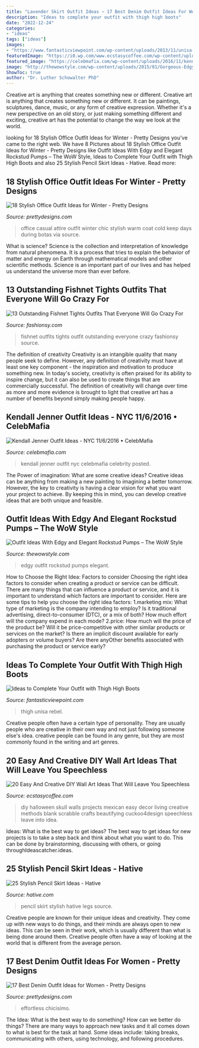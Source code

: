 ```yaml
---
title: "Lavender Skirt Outfit Ideas ~ 17 Best Denim Outfit Ideas For Women"
description: "Ideas to complete your outfit with thigh high boots"
date: "2022-12-24"
categories:
- "ideas"
tags: ["ideas"]
images:
- "https://www.fantasticviewpoint.com/wp-content/uploads/2013/11/unisa-black-daphnea-over-the-kneelook-main-single.jpg"
featuredImage: "https://i0.wp.com/www.ecstasycoffee.com/wp-content/uploads/2016/09/DIY-skull-wall-art.jpg"
featured_image: "https://celebmafia.com/wp-content/uploads/2016/11/kendall-jenner-outfit-ideas-nyc-11-6-2016-11.jpg"
image: "http://thewowstyle.com/wp-content/uploads/2015/01/Gorgeous-Edgy-Look..jpg"
ShowToc: true
author: "Dr. Luther Schowalter PhD"
---
```



Creative art is anything that creates something new or different.
Creative art is anything that creates something new or different. It can be paintings, sculptures, dance, music, or any form of creative expression. Whether it's a new perspective on an old story, or just making something different and exciting, creative art has the potential to change the way we look at the world.

	

		
looking for 18 Stylish Office Outfit Ideas for Winter - Pretty Designs you've came to the right web. We have 8 Pictures about 18 Stylish Office Outfit Ideas for Winter - Pretty Designs like Outfit Ideas With Edgy and Elegant Rockstud Pumps – The WoW Style, Ideas to Complete Your Outfit with Thigh High Boots and also 25 Stylish Pencil Skirt Ideas - Hative. Read more:
		
    
## 18 Stylish Office Outfit Ideas For Winter - Pretty Designs

<img loading=lazy src="http://www.prettydesigns.com/wp-content/uploads/2014/11/Casual-Chic-Office-Attire.jpg" onerror="this.onerror=null;this.src='https://tse2.mm.bing.net/th?id=OIP.cabFuytA7dGgmt2omhOHNgHaK2&amp;pid=15.1';" alt="18 Stylish Office Outfit Ideas for Winter - Pretty Designs">

_Source: prettydesigns.com_

>office casual attire outfit winter chic stylish warm coat cold keep days during botas via source. 

	

What is science?
Science is the collection and interpretation of knowledge from natural phenomena. It is a process that tries to explain the behavior of matter and energy on Earth through mathematical models and other scientific methods. Science is an important part of our lives and has helped us understand the universe more than ever before.

    
## 13 Outstanding Fishnet Tights Outfits That Everyone Will Go Crazy For

<img loading=lazy src="http://fashionsy.com/wp-content/uploads/2017/04/fishnet-tights-outfit-1-1.jpg" onerror="this.onerror=null;this.src='https://tse1.mm.bing.net/th?id=OIP.k2yI-2Nm89X9ROg0XhcYUgHaLk&amp;pid=15.1';" alt="13 Outstanding Fishnet Tights Outfits That Everyone Will Go Crazy For">

_Source: fashionsy.com_

>fishnet outfits tights outfit outstanding everyone crazy fashionsy source. 

	

The definition of creativity
Creativity is an intangible quality that many people seek to define. However, any definition of creativity must have at least one key component - the inspiration and motivation to produce something new. In today's society, creativity is often praised for its ability to inspire change, but it can also be used to create things that are commercially successful. The definition of creativity will change over time as more and more evidence is brought to light that creative art has a number of benefits beyond simply making people happy.

    
## Kendall Jenner Outfit Ideas - NYC 11/6/2016 • CelebMafia

<img loading=lazy src="https://celebmafia.com/wp-content/uploads/2016/11/kendall-jenner-outfit-ideas-nyc-11-6-2016-11.jpg" onerror="this.onerror=null;this.src='https://tse1.mm.bing.net/th?id=OIP.GHCw2BVZnqW8UZHPDwVQkgHaLi&amp;pid=15.1';" alt="Kendall Jenner Outfit Ideas - NYC 11/6/2016 • CelebMafia">

_Source: celebmafia.com_

>kendall jenner outfit nyc celebmafia celebrity posted. 

	

The Power of imagination: What are some creative ideas?
Creative ideas can be anything from making a new painting to imagining a better tomorrow. However, the key to creativity is having a clear vision for what you want your project to achieve. By keeping this in mind, you can develop creative ideas that are both unique and feasible.

    
## Outfit Ideas With Edgy And Elegant Rockstud Pumps – The WoW Style

<img loading=lazy src="http://thewowstyle.com/wp-content/uploads/2015/01/Gorgeous-Edgy-Look..jpg" onerror="this.onerror=null;this.src='https://tse2.mm.bing.net/th?id=OIP.2-eomSoQPN6F7zGrcqrjEAHaLG&amp;pid=15.1';" alt="Outfit Ideas With Edgy and Elegant Rockstud Pumps – The WoW Style">

_Source: thewowstyle.com_

>edgy outfit rockstud pumps elegant. 

	

How to Choose the Right Idea: Factors to consider
Choosing the right idea factors to consider when creating a product or service can be difficult. There are many things that can influence a product or service, and it is important to understand which factors are important to consider. Here are some tips to help you choose the right idea factors:
1.marketing mix: What type of marketing is the company intending to employ? Is it traditional advertising, direct-to-consumer (DTC), or a mix of both? How much effort will the company expend in each mode?
2.price: How much will the price of the product be? Will it be price-competitive with other similar products or services on the market? Is there an implicit discount available for early adopters or volume buyers? Are there anyOther benefits associated with purchasing the product or service early?

    
## Ideas To Complete Your Outfit With Thigh High Boots

<img loading=lazy src="https://www.fantasticviewpoint.com/wp-content/uploads/2013/11/unisa-black-daphnea-over-the-kneelook-main-single.jpg" onerror="this.onerror=null;this.src='https://tse4.mm.bing.net/th?id=OIP.Nw4ZmFW7Hf7JNexDfasqyQHaK3&amp;pid=15.1';" alt="Ideas to Complete Your Outfit with Thigh High Boots">

_Source: fantasticviewpoint.com_

>thigh unisa rebel. 

	

Creative people often have a certain type of personality. They are usually people who are creative in their own way and not just following someone else's idea. creative people can be found in any genre, but they are most commonly found in the writing and art genres.

    
## 20 Easy And Creative DIY Wall Art Ideas That Will Leave You Speechless

<img loading=lazy src="https://i0.wp.com/www.ecstasycoffee.com/wp-content/uploads/2016/09/DIY-skull-wall-art.jpg" onerror="this.onerror=null;this.src='https://tse3.mm.bing.net/th?id=OIP.PFbWMQtR5nAiCjZckOa2YgHaLD&amp;pid=15.1';" alt="20 Easy And Creative DIY Wall Art Ideas That Will Leave You Speechless">

_Source: ecstasycoffee.com_

>diy halloween skull walls projects mexican easy decor living creative methods blank scrabble crafts beautifying cuckoo4design speechless leave into idea. 

	

Ideas: What is the best way to get ideas?
The best way to get ideas for new projects is to take a step back and think about what you want to do. This can be done by brainstorming, discussing with others, or going throughIdeascatcher.ideas.

    
## 25 Stylish Pencil Skirt Ideas - Hative

<img loading=lazy src="https://hative.com/wp-content/uploads/2015/02/pencil-skirt-ideas/20-stylish-pencil-skirt-ideas.jpg" onerror="this.onerror=null;this.src='https://tse2.mm.bing.net/th?id=OIP.7IN0Qo0iO0QWzoOsBO62OAHaKX&amp;pid=15.1';" alt="25 Stylish Pencil Skirt Ideas - Hative">

_Source: hative.com_

>pencil skirt stylish hative legs source. 

	

Creative people are known for their unique ideas and creativity. They come up with new ways to do things, and their minds are always open to new ideas. This can be seen in their work, which is usually different than what is being done around them. Creative people often have a way of looking at the world that is different from the average person.

    
## 17 Best Denim Outfit Ideas For Women - Pretty Designs

<img loading=lazy src="http://www.prettydesigns.com/wp-content/uploads/2014/05/Denim-Jumpsuit-Outfit-Idea.jpg" onerror="this.onerror=null;this.src='https://tse1.mm.bing.net/th?id=OIP.jUDjqMexAa4Z6qCje935sQHaKI&amp;pid=15.1';" alt="17 Best Denim Outfit Ideas for Women - Pretty Designs">

_Source: prettydesigns.com_

>effortless chicisimo. 

	

The Idea: What is the best way to do something?
How can we better do things? There are many ways to approach new tasks and it all comes down to what is best for the task at hand. Some ideas include: taking breaks, communicating with others, using technology, and following procedures.

